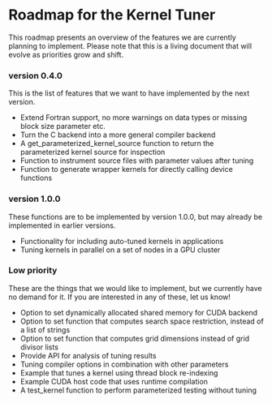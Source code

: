 # Roadmap for the Kernel Tuner

This roadmap presents an overview of the features we are currently planning to
implement. Please note that this is a living document that will evolve as
priorities grow and shift.

### version 0.4.0

This is the list of features that we want to have implemented by the next version.

 * Extend Fortran support, no more warnings on data types or missing block size parameter etc.
 * Turn the C backend into a more general compiler backend
 * A get_parameterized_kernel_source function to return the parameterized kernel source for inspection
 * Function to instrument source files with parameter values after tuning
 * Function to generate wrapper kernels for directly calling device functions
 
### version 1.0.0

These functions are to be implemented by version 1.0.0, but may already be
implemented in earlier versions.

 * Functionality for including auto-tuned kernels in applications
 * Tuning kernels in parallel on a set of nodes in a GPU cluster

### Low priority

These are the things that we would like to implement, but we currently have no
demand for it. If you are interested in any of these, let us know!

 * Option to set dynamically allocated shared memory for CUDA backend
 * Option to set function that computes search space restriction, instead of a list of strings
 * Option to set function that computes grid dimensions instead of grid divisor lists
 * Provide API for analysis of tuning results
 * Tuning compiler options in combination with other parameters
 * Example that tunes a kernel using thread block re-indexing
 * Example CUDA host code that uses runtime compilation
 * A test_kernel function to perform parameterized testing without tuning


